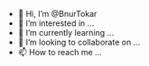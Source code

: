 - 👋 Hi, I’m @BnurTokar
- 👀 I’m interested in ... 
- 🌱 I’m currently learning ... 
- 💞️ I’m looking to collaborate on ...
- 📫 How to reach me ...

<!---
BnurTokar/BnurTokar is a ✨ special ✨ repository because its `README.md` (this file) appears on your GitHub profile.
You can click the Preview link to take a look at your changes.
--->
